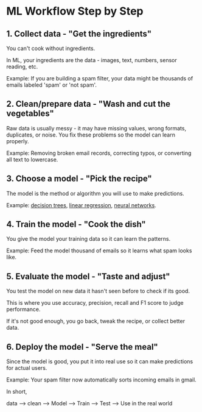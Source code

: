 # ML Workflow Step by Step

## 1. Collect data - "Get the ingredients"

You can't cook without ingredients.

In ML, your ingredients are the data - images, text, numbers, sensor reading, etc.

Example: If you are building a spam filter, your data might be thousands of emails labeled 'spam' or 'not spam'.

## 2. Clean/prepare data - "Wash and cut the vegetables"

Raw data is usually messy - it may have missing values, wrong formats, duplicates, or noise. You fix these problems so the model can learn properly.

Example: Removing broken email records, correcting typos, or converting all text to lowercase.

## 3. Choose a model - "Pick the recipe"

The model is the method or algorithm you will use to make predictions.

Example: [decision trees](../links/algo.md), [linear regression](../links/algo.md), [neural networks](../links/algo.md).

## 4. Train the model - "Cook the dish"

You give the model your training data so it can learn the patterns.

Example: Feed the model thousand of emails so it learns what spam looks like.

## 5. Evaluate the model - "Taste and adjust"

You test the model on new data it hasn't seen before to check if its good.

This is where you use accuracy, precision, recall and F1 score to judge performance.

If it's not good enough, you go back, tweak the recipe, or collect better data.

## 6. Deploy the model - "Serve the meal"

Since the model is good, you put it into real use so it can make predictions for actual users.

Example: Your spam filter now automatically sorts incoming emails in gmail.

In short, 

data --> clean --> Model --> Train --> Test --> Use in the real world